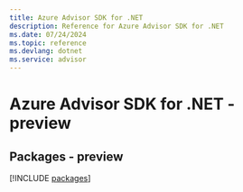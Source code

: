 ```yaml
---
title: Azure Advisor SDK for .NET
description: Reference for Azure Advisor SDK for .NET
ms.date: 07/24/2024
ms.topic: reference
ms.devlang: dotnet
ms.service: advisor
---
```

# Azure Advisor SDK for .NET - preview
## Packages - preview
[!INCLUDE [packages](advisor-index.md)]